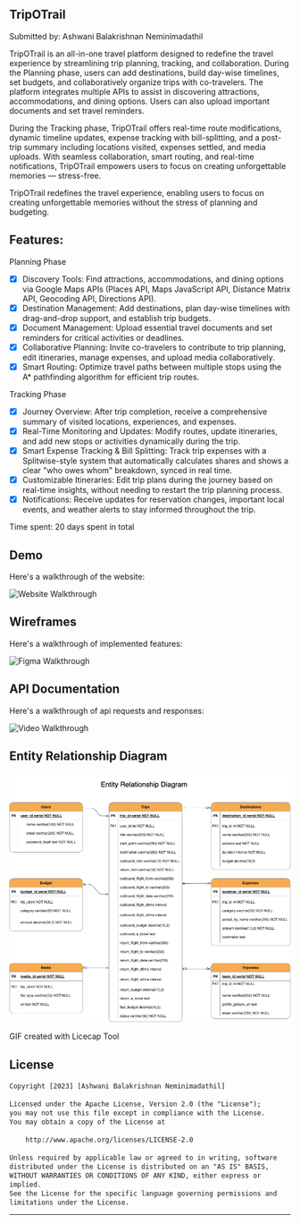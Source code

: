 ## TripOTrail 

Submitted by: Ashwani Balakrishnan Neminimadathil

TripOTrail is an all-in-one travel platform designed to redefine the travel experience by streamlining trip planning, tracking, and collaboration. During the Planning phase, users can add destinations, build day-wise timelines, set budgets, and collaboratively organize trips with co-travelers. The platform integrates multiple APIs to assist in discovering attractions, accommodations, and dining options. Users can also upload important documents and set travel reminders.

During the Tracking phase, TripOTrail offers real-time route modifications, dynamic timeline updates, expense tracking with bill-splitting, and a post-trip summary including locations visited, expenses settled, and media uploads. With seamless collaboration, smart routing, and real-time notifications, TripOTrail empowers users to focus on creating unforgettable memories — stress-free. 

TripOTrail redefines the travel experience, enabling users to focus on creating unforgettable memories without the stress of planning and budgeting. 


## Features: 
Planning Phase
* [x] Discovery Tools: Find attractions, accommodations, and dining options via Google Maps APIs (Places API, Maps JavaScript API, Distance Matrix API, Geocoding API, Directions API).
* [x] Destination Management: Add destinations, plan day-wise timelines with drag-and-drop support, and establish trip budgets.
* [x] Document Management: Upload essential travel documents and set reminders for critical activities or deadlines.
* [x] Collaborative Planning: Invite co-travelers to contribute to trip planning, edit itineraries, manage expenses, and upload media collaboratively.
* [x] Smart Routing: Optimize travel paths between multiple stops using the A* pathfinding algorithm for efficient trip routes.

Tracking Phase
* [x] Journey Overview: After trip completion, receive a comprehensive summary of visited locations, experiences, and expenses.
* [x] Real-Time Monitoring and Updates: Modify routes, update itineraries, and add new stops or activities dynamically during the trip.
* [x] Smart Expense Tracking & Bill Splitting: Track trip expenses with a Splitwise-style system that automatically calculates shares and shows a clear "who owes whom" breakdown, synced in real time.
* [x] Customizable Itineraries: Edit trip plans during the journey based on real-time insights, without needing to restart the trip planning process.
* [x] Notifications: Receive updates for reservation changes, important local events, and weather alerts to stay informed throughout the trip.

Time spent: 20 days spent in total

## Demo

Here's a walkthrough of the website:

<img src='https://github.com/ashwani89n/TripOTrail/blob/main/TripOTrail.gif' title='Video Walkthrough' width='' alt='Website Walkthrough' />

## Wireframes

Here's a walkthrough of implemented features:

<img src='https://github.com/ashwani89n/TripOTrail/blob/main/TripOTrail_Figma.gif' title='Video Walkthrough' width='' alt='Figma Walkthrough' />

## API Documentation

Here's a walkthrough of api requests and responses:

<img src='https://github.com/ashwani89n/TripOTrail/blob/main/TripOTrail_API_Documentation.gif' title='Video Walkthrough' width='' alt='Video Walkthrough' />

## Entity Relationship Diagram

<img src='https://github.com/ashwani89n/TripOTrail/blob/main/TripOTrail_ER_Diagram.png' title='Screenshot' width='' alt='Screenshot' />

GIF created with Licecap Tool

## License

    Copyright [2023] [Ashwani Balakrishnan Neminimadathil]

    Licensed under the Apache License, Version 2.0 (the "License");
    you may not use this file except in compliance with the License.
    You may obtain a copy of the License at

        http://www.apache.org/licenses/LICENSE-2.0

    Unless required by applicable law or agreed to in writing, software
    distributed under the License is distributed on an "AS IS" BASIS,
    WITHOUT WARRANTIES OR CONDITIONS OF ANY KIND, either express or implied.
    See the License for the specific language governing permissions and
    limitations under the License.

--------------------------------------------------------------------------------


